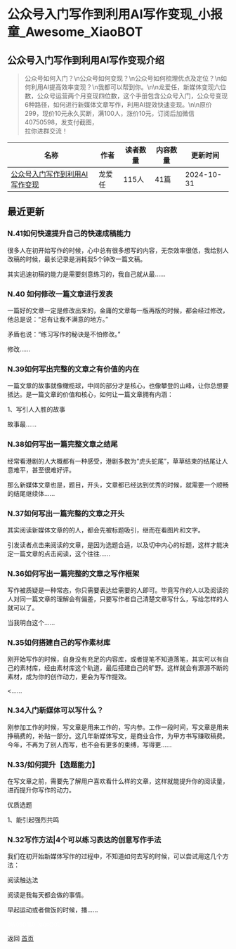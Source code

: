 # 公众号入门写作到利用AI写作变现_小报童_Awesome_XiaoBOT

## 公众号入门写作到利用AI写作变现介绍
> 公众号如何入门？\n公众号如何变现？\n公众号如何梳理优点及定位？\n如何利用AI提高效率变现？\n我都可以帮到你。\n\n龙爱任，新媒体变现六位数，公众号运营两个月变现四位数，这个手册包含公众号入门，公众号变现6种路径，如何进行新媒体文章写作，利用AI提效快速变现。\n\n原价299，现价10元永久买断，满100人，涨价10元，订阅后加微信40750598，发支付截图，  
拉你进群交流！  
  


|名称|作者|读者数量|内容数量|更新时间|
|---|---|---|---|---|
|[公众号入门写作到利用AI写作变现](https://xiaobot.net/p/Christlly?refer=9c3f1c95-a052-465a-9902-f6d75080262a)|龙爱任|115人|41篇|2024-10-31|

## 最近更新
### N.41如何快速提升自己的快速成稿能力

很多人在初开始写作的时候，心中总有很多想写的内容，无奈效率很低，我给别人改稿的时候，最长记录是消耗我5个钟改一篇文稿。

其实迅速初稿的能力是需要刻意练习的，我自己就从最......

### N.40 如何修改一篇文章进行发表

一篇好的文章一定是修改出来的，金庸的文章每一版再版的时候，都会经过修改，他总是说：“总有让我不满意的地方。”

矛盾也说：“练习写作的秘诀是不怕修改。”

修改......

### N.39如何写出完整的文章之有价值的内在

一篇文章的故事就像橄榄球，中间的部分才是核心，也像攀登的山峰，让你总想要抵达。是一篇文章的价值和核心，如何让一篇文章拥有内涵：

1、写引人入胜的故事

故事最......

### N.38如何写出一篇完整文章之结尾

经常看港剧的人大概都有一种感受，港剧多数为“虎头蛇尾”，草草结束的结尾让人意难平，甚至很难好评。

那么新媒体文章也是，题目，开头，文章都已经达到优秀的时候，就需要一个顺畅的结尾继续体......

### N.37如何写出一篇完整的文章之开头

其实阅读新媒体文章的的人，都会先被标题吸引，继而在看图片和文字。

引发读者点击来阅读的文章，是因为选题合适，以及切中内心的标题，这样才能决定一篇文章的点击阅读，这个往往......

### N.36如何写出一篇完整的文章之写作框架

写作被质疑是一种常态，你只需要表达给需要的人即可。毕竟写作的人以及阅读的人对同一篇文章的理解会有偏差，只要写作者自己清楚文章写什么，写给怎样的人就可以了。

当我明白这个......

### N.35如何搭建自己的写作素材库

刚开始写作的时候，自身没有充足的内容库，或者提笔不知道落笔，其实可以有自己的素材库，经由素材库这个轨道，最后搭建自己的旷野。这样就会有源源不断的素材，成为你的创作动力，更会为写作提效。

<......

### N.34入门新媒体可以写什么？

刚参加工作的时候，写文章是用来工作的，写内参。工作一段时间，写文章是用来挣稿费的，补贴一部分。这几年新媒体写文，是商业合作，为甲方书写赚取稿费。今年，不再为了别人而写，也不会有更多的束缚，写得更......

### N.33/如何提升【选题能力】

在写文章之前，需要先了解用户喜欢看什么样的文章，这样就能提升你的阅读量，进而提升你写作的动力。

优质选题

1、能引起强烈共鸣

### N.32写作方法|4个可以练习表达的创意写作手法

我们在初开始新媒体写作的过程中，不知道如何去写的时候，可以尝试用这几个方法：

阅读触达法

阅读是我每天都会做的事情。

早起运动或者做饭的时候，播......


<a href="https://github.com/Reno9527/awesome-xiaobot" style="color: white; text-decoration: none;">awesome-xiaobot</a>

返回 [首页](../README.md)
